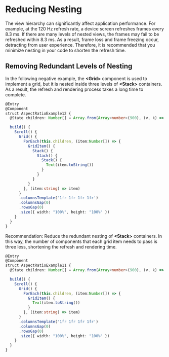 # Reducing Nesting

The view hierarchy can significantly affect application performance. For example, at the 120 Hz refresh rate, a device screen refreshes frames every 8.3 ms. If there are many levels of nested views, the frames may fail to be refreshed within 8.3 ms. As a result, frame loss and frame freezing occur, detracting from user experience. Therefore, it is recommended that you minimize nesting in your code to shorten the refresh time.

## Removing Redundant Levels of Nesting

In the following negative example, the **\<Grid>** component is used to implement a grid, but it is nested inside three levels of **\<Stack>** containers. As a result, the refresh and rendering process takes a long time to complete.

```typescript
@Entry
@Component
struct AspectRatioExample12 {
  @State children: Number[] = Array.from(Array<number>(900), (v, k) => k);

  build() {
    Scroll() {
      Grid() {
        ForEach(this.children, (item:Number[]) => {
          GridItem() {
            Stack() {
              Stack() {
                Stack() {
                  Text(item.toString())
                }
              }
            }
          }
        }, (item:string) => item)
      }
      .columnsTemplate('1fr 1fr 1fr 1fr')
      .columnsGap(0)
      .rowsGap(0)
      .size({ width: "100%", height: "100%" })
    }
  }
}
```

Recommendation: Reduce the redundant nesting of **\<Stack>** containers. In this way, the number of components that each grid item needs to pass is three less, shortening the refresh and rendering time.

```typescript
@Entry
@Component
struct AspectRatioExample11 {
  @State children: Number[] = Array.from(Array<number>(900), (v, k) => k);

  build() {
    Scroll() {
      Grid() {
        ForEach(this.children, (item:Number[]) => {
          GridItem() {
            Text(item.toString())
          }
        }, (item:string) => item)
      }
      .columnsTemplate('1fr 1fr 1fr 1fr')
      .columnsGap(0)
      .rowsGap(0)
      .size({ width: "100%", height: "100%" })
    }
  }
}
```
